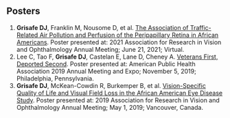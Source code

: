 ## Posters

1. **Grisafe DJ**, Franklin M, Nousome D, et al. [The Association of Traffic-Related Air Pollution and Perfusion of the Peripapillary Retina in African Americans](https://iovs.arvojournals.org/article.aspx?articleid=2773112). Poster presented at: 2021 Association for Research in Vision and Ophthalmology Annual Meeting; June 21, 2021; Virtual.
2. Lee C, Tao F, **Grisafe DJ**, Castelan E, Lane D, Cheney A. [Veterans First, Deported Second](https://apha.confex.com/apha/2019/meetingapp.cgi/Paper/429829). Poster presented at: American Public Health Association 2019 Annual Meeting and Expo; November 5, 2019; Philadelphia, Pennsylvania. 
3. **Grisafe DJ**, McKean-Cowdin R, Burkemper B, et al. [Vision-Specific Quality of Life and Visual Field Loss in the African American Eye Disease Study](https://iovs.arvojournals.org/article.aspx?articleid=2744029). Poster presented at: 2019 Association for Research in Vision and Ophthalmology Annual Meeting; May 1, 2019; Vancouver, Canada. 